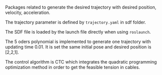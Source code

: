 Packages related to generate the desired trajectory with desired position, velocity, acceleration.

The trajectory parameter is defined by `trajectory.yaml` in sdf folder.

The SDF file is loaded by the launch file directly when using `roslaunch`.

The 5 oders polynomial is implemented to generate one trajectory with updating time 0.01. It is set the same initial pose and desired position is [2,2,1].

The control algorithm is CTC which integrates the quadratic programming optimization method in order to get the feasible tension in cables.
